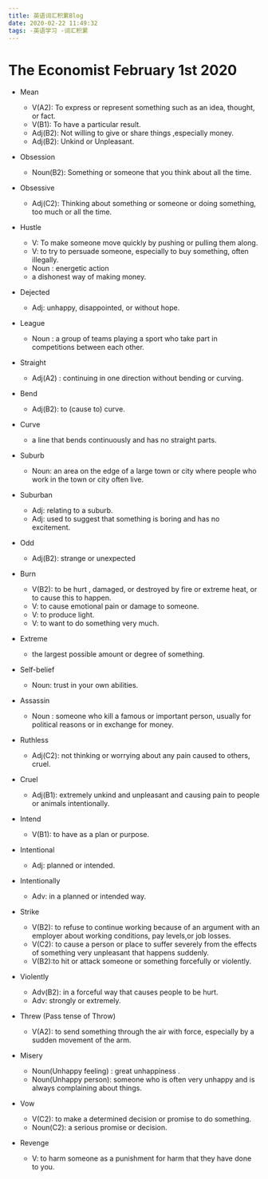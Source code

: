 ```yaml
---
title: 英语词汇积累Blog
date: 2020-02-22 11:49:32
tags: -英语学习 -词汇积累
---
```


# The Economist February 1st 2020

- Mean
  - V(A2): To express or represent something such as an idea, thought, or fact.
  - V(B1): To have a particular result.
  - Adj(B2): Not willing to give or share things ,especially money.
  - Adj(B2): Unkind or Unpleasant.
- Obsession
  - Noun(B2): Something or someone that you think about all the time.
- Obsessive
  - Adj(C2): Thinking about something or someone or doing something, too much or all the time.

- Hustle
  - V: To make someone move quickly by pushing or pulling them along.
  - V: to try to persuade someone, especially to buy something, often illegally.
  - Noun : energetic action
  - a dishonest way of making money. 
- Dejected
  - Adj: unhappy, disappointed, or without hope.
- League
  - Noun : a group of teams playing a sport who take part in competitions between each other.
- Straight
  - Adj(A2) : continuing in one direction without bending or curving.
- Bend
  - Adj(B2): to (cause to) curve.
- Curve
  - a line that bends continuously and has no straight parts.
- Suburb
  - Noun: an area on the edge of a large town or city where people who work in the town or city often live.
- Suburban
  - Adj: relating to a suburb.
  - Adj: used to suggest that something is boring and has no excitement.
- Odd 
  - Adj(B2): strange or unexpected
- Burn
  - V(B2): to be hurt , damaged, or destroyed by fire or extreme heat, or to cause this to happen.
  - V: to cause emotional pain or damage to someone.
  - V: to produce light.
  - V: to want to do something very much.
- Extreme
  - the largest possible amount or degree of something.
- Self-belief
  - Noun: trust in your own abilities.
- Assassin
  - Noun : someone who kill a famous or important person, usually for political reasons or in exchange for money.
- Ruthless
  - Adj(C2): not thinking or worrying about any pain caused to others, cruel.
- Cruel
  - Adj(B1): extremely unkind and unpleasant and causing pain to people or animals intentionally.
- Intend
  - V(B1): to have as a plan or purpose.
- Intentional
  - Adj: planned or intended.
- Intentionally
  - Adv: in a planned or intended way.
- Strike
  - V(B2): to refuse to continue working because of an argument with an employer about working conditions, pay levels,or job losses.
  - V(C2): to cause a person or place to suffer severely from the effects of something very unpleasant that happens suddenly.
  - V(B2):to hit or attack someone or something forcefully or violently.
- Violently
  - Adv(B2): in a forceful way that causes people to be hurt.
  - Adv: strongly or extremely.
- Threw (Pass tense of Throw)
  - V(A2): to send something through the air with force, especially by a sudden movement of the arm.

- Misery
  - Noun(Unhappy feeling) : great unhappiness .
  - Noun(Unhappy person): someone who is often very unhappy and is always complaining about things.
- Vow 
  - V(C2): to make a determined decision or promise to do something.
  - Noun(C2): a serious promise or decision.

- Revenge
  - V: to harm someone as a punishment for harm that they have done to you.

